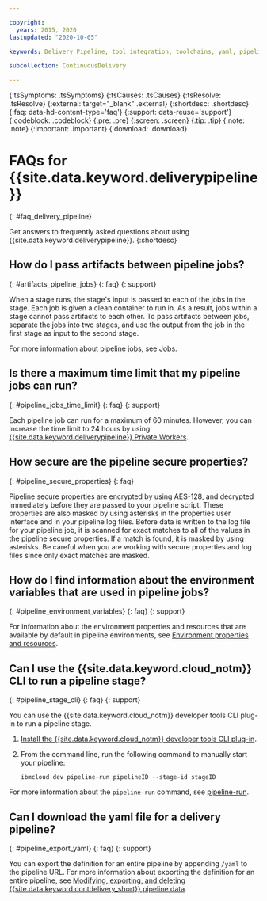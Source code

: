 ```yaml
---

copyright:
  years: 2015, 2020
lastupdated: "2020-10-05"

keywords: Delivery Pipeline, tool integration, toolchains, yaml, pipeline jobs

subcollection: ContinuousDelivery

---
```

<!-- Common attributes used in the template are defined as follows: -->
{:tsSymptoms: .tsSymptoms}
{:tsCauses: .tsCauses}
{:tsResolve: .tsResolve}
{:external: target="_blank" .external}
{:shortdesc: .shortdesc}
{:faq: data-hd-content-type='faq'}
{:support: data-reuse='support'}
{:codeblock: .codeblock}
{:pre: .pre}
{:screen: .screen}
{:tip: .tip}
{:note: .note}
{:important: .important}
{:download: .download}

# FAQs for {{site.data.keyword.deliverypipeline}}
{: #faq_delivery_pipeline}

Get answers to frequently asked questions about using {{site.data.keyword.deliverypipeline}}.
{:shortdesc} 


## How do I pass artifacts between pipeline jobs?
{: #artifacts_pipeline_jobs}
{: faq}
{: support}

When a stage runs, the stage's input is passed to each of the jobs in the stage. Each job is given a clean container to run in. As a result, jobs within a stage cannot pass artifacts to each other. To pass artifacts between jobs, separate the jobs into two stages, and use the output from the job in the first stage as input to the second stage.

For more information about pipeline jobs, see [Jobs](/docs/ContinuousDelivery?topic=ContinuousDelivery-deliverypipeline_about#deliverypipeline_jobs).


## Is there a maximum time limit that my pipeline jobs can run?
{: #pipeline_jobs_time_limit}
{: faq}
{: support}

Each pipeline job can run for a maximum of 60 minutes. However, you can increase the time limit to 24 hours by using [{{site.data.keyword.deliverypipeline}} Private Workers](/docs/ContinuousDelivery?topic=ContinuousDelivery-install-private-workers).


## How secure are the pipeline secure properties?
{: #pipeline_secure_properties}
{: faq}

Pipeline secure properties are encrypted by using AES-128, and decrypted immediately before they are passed to your pipeline script. These properties are also masked by using asterisks in the properties user interface and in your pipeline log files. Before data is written to the log file for your pipeline job, it is scanned for exact matches to all of the values in the pipeline secure properties. If a match is found, it is masked by using asterisks. Be careful when you are working with secure properties and log files since only exact matches are masked. 


## How do I find information about the environment variables that are used in pipeline jobs?
{: #pipeline_environment_variables}
{: faq}
{: support}

For information about the environment properties and resources that are available by default in pipeline environments, see [Environment properties and resources](/docs/ContinuousDelivery?topic=ContinuousDelivery-deliverypipeline_environment#deliverypipeline_environment).


## Can I use the {{site.data.keyword.cloud_notm}} CLI to run a pipeline stage?
{: #pipeline_stage_cli}
{: faq}
{: support}

You can use the {{site.data.keyword.cloud_notm}} developer tools CLI plug-in to run a pipeline stage.

1. [Install the {{site.data.keyword.cloud_notm}} developer tools CLI plug-in](/docs/cli?topic=cli-install-devtools-manually).
1. From the command line, run the following command to manually start your pipeline:

	  ```
	  ibmcloud dev pipeline-run pipelineID --stage-id stageID
      ```
For more information about the `pipeline-run` command, see [pipeline-run](/docs/cli?topic=cli-idt-cli#pipeline-run).


## Can I download the yaml file for a delivery pipeline?
{: #pipeline_export_yaml}
{: faq}
{: support}

You can export the definition for an entire pipeline by appending `/yaml` to the pipeline URL. For more information about exporting the definition for an entire pipeline, see [Modifying, exporting, and deleting {{site.data.keyword.contdelivery_short}} pipeline data](/docs/ContinuousDelivery?topic=ContinuousDelivery-cd_personal_data#managing_pipeline_data).
